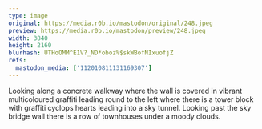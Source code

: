 ```yaml
---
type: image
original: https://media.r0b.io/mastodon/original/248.jpeg
preview: https://media.r0b.io/mastodon/preview/248.jpeg
width: 3840
height: 2160
blurhash: UTHoOMM^E1V?_ND*oboz%$skWBofNIxuofjZ
refs:
  mastodon_media: ['112010811131169307']
---
```


Looking along a concrete walkway where the wall is covered in vibrant multicoloured graffiti leading round to the left where there is a tower block with graffiti cyclops hearts leading into a sky tunnel. Looking past the sky bridge wall there is a row of townhouses under a moody clouds.  
